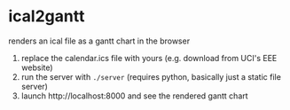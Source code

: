 # ical2gantt
renders an ical file as a gantt chart in the browser

1. replace the calendar.ics file with yours (e.g. download from UCI's EEE website)
2. run the server with `./server` (requires python, basically just a static file server)
3. launch http://localhost:8000 and see the rendered gantt chart
